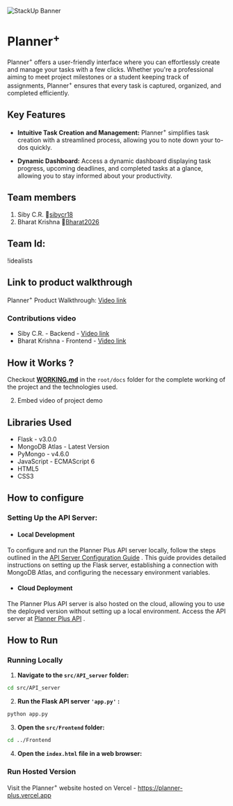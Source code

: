 ![StackUp Banner](https://tinkerhub.frappe.cloud/files/stackup%20banner.jpeg)

# Planner<sup>+</sup>

Planner<sup>+</sup> offers a user-friendly interface where you can effortlessly create and manage your tasks with a few clicks. Whether you're a professional aiming to meet project milestones or a student keeping track of assignments, Planner<sup>+</sup> ensures that every task is captured, organized, and completed efficiently.

## Key Features

*  **Intuitive Task Creation and Management:**
Planner<sup>+</sup> simplifies task creation with a streamlined process, allowing you to note down your to-dos quickly.

*  **Dynamic Dashboard:**
Access a dynamic dashboard displaying task progress, upcoming deadlines, and completed tasks at a glance, allowing you to stay informed about your productivity.


## Team members

1. Siby C.R. 🔗[sibycr18](https://github.com/sibycr18)
2. Bharat Krishna 🔗[Bharat2026](https://github.com/Bharat2026)


## Team Id:

!idealists


## Link to product walkthrough

Planner<sup>+</sup> Product Walkthrough: [Video link](https://youtu.be/hsQvLRrpYTQ)

### Contributions video
- Siby C.R. - Backend - [Video link](https://youtu.be/7SV0M6AxyxU)
- Bharat Krishna - Frontend - [Video link](https://youtu.be/VZL65VZ0Xf4)

## How it Works ?

Checkout **[WORKING.md](docs/WORKING.md)** in the `root/docs` folder for the complete working of the project and the technologies used.

2. Embed video of project demo


## Libraries Used

- Flask - v3.0.0
- MongoDB Atlas - Latest Version
- PyMongo - v4.6.0
- JavaScript - ECMAScript 6
- HTML5
- CSS3


## How to configure

### Setting Up the API Server:

- #### Local Development
To configure and run the Planner Plus API server locally, follow the steps outlined in the [API Server Configuration Guide](/src/API_server/README.md) . This guide provides detailed instructions on setting up the Flask server, establishing a connection with MongoDB Atlas, and configuring the necessary environment variables.

- #### Cloud Deployment
The Planner Plus API server is also hosted on the cloud, allowing you to use the deployed version without setting up a local environment. Access the API server at [Planner Plus API](https://planner-plus-server-c35af645f504.herokuapp.com) .

## How to Run

### Running Locally
1.  **Navigate to the `src/API_server` folder:** 
 ```bash 
 cd src/API_server 
 ``` 
2.  **Run the Flask API server  `'app.py'` :**  
 ```bash 
python app.py 
```
3.  **Open the `src/Frontend` folder:**  
```bash 
cd ../Frontend 
```
4.  **Open the `index.html` file in a web browser:** 

### Run Hosted Version
Visit the Planner<sup>+</sup> website hosted on Vercel - https://planner-plus.vercel.app